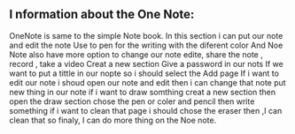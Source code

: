 ## I nformation about the One Note:
OneNote is same to the simple Note book.
 In this section i can put our note and edit the note
 Use to pen for the writing with the diferent color 
 And Noe Note also have more option to change our note 
 edite, share the note , record , take a video
 Creat a new section 
 Give a password in our nots
 If we want to put a tittle in our nopte so i should select the Add page 
 If i want to edit our note i shoud open our note and edit  then i can change that note put new thing in our note
 if i want to draw somthing creat a new section then open the draw section chose the pen or coler and pencil then write something if i want to clean that page i should chose the eraser then ,I can clean that so finaly, I can do more thing on the Noe note. 
 
 
 
 
 
 
 
 
 
 
 
 
 
